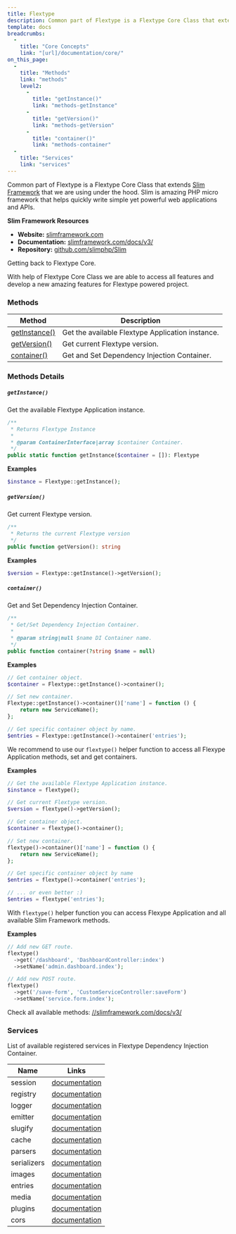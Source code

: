 ```yaml
---
title: Flextype
description: Common part of Flextype is a Flextype Core Class that extends Slim Framework that we are using under the hood. Slim is amazing PHP micro framework that helps quickly write simple yet powerful web applications and APIs.
template: docs 
breadcrumbs:
  -
    title: "Core Concepts"
    link: "[url]/documentation/core/"
on_this_page:
  -
    title: "Methods"
    link: "methods"
    level2:
      -
        title: "getInstance()"
        link: "methods-getInstance"
      -
        title: "getVersion()"
        link: "methods-getVersion"
      -
        title: "container()"
        link: "methods-container"
  -
    title: "Services"
    link: "services"
---
```


Common part of Flextype is a Flextype Core Class that extends [Slim Framework](//slimframework.com) that we are using under the hood. Slim is amazing PHP micro framework that helps quickly write simple yet powerful web applications and APIs.

**Slim Framework Resources**
* **Website:** [slimframework.com](//slimframework.com)
* **Documentation:** [slimframework.com/docs/v3/](//slimframework.com/docs/v3/)
* **Repository:** [github.com/slimphp/Slim](//github.com/slimphp/Slim)

Getting back to Flextype Core.

With help of Flextype Core Class we are able to access all features and develop a new amazing features for Flextype powered project.

### <a name="methods"></a> Methods

<div class="table">
    <table>
        <thead>
            <tr>
                <th>Method</th>
                <th>Description</th>
            </tr>
        </thead>
        <tbody>
            <tr>
                <td><a href="#methods-getInstance">getInstance()</a></td>
                <td>Get the available Flextype Application instance.</td>
            </tr>
            <tr>
                <td><a href="#methods-getVersion">getVersion()</a></td>
                <td>Get current Flextype version.</td>
            </tr>
            <tr>
                <td><a href="#methods-container">container()</a></td>
                <td>Get and Set Dependency Injection Container.</td>
            </tr>
        </tbody>
    </table>
</div>

### Methods Details

##### <a name="methods-getInstance"></a> `getInstance()`

Get the available Flextype Application instance.

```php
/**
 * Returns Flextype Instance
 *
 * @param ContainerInterface|array $container Container.
 */
public static function getInstance($container = []): Flextype
```

**Examples**

```php
$instance = Flextype::getInstance();
```

##### <a name="methods-getVersion"></a> `getVersion()`

Get current Flextype version.

```php
/**
 * Returns the current Flextype version
 */
public function getVersion(): string
```

**Examples**

```php
$version = Flextype::getInstance()->getVersion();
```

##### <a name="methods-container"></a> `container()`

Get and Set Dependency Injection Container.

```php
/**
 * Get/Set Dependency Injection Container.
 *
 * @param string|null $name DI Container name.
 */
public function container(?string $name = null)
```

**Examples**

```php
// Get container object.
$container = Flextype::getInstance()->container();

// Set new container.
Flextype::getInstance()->container()['name'] = function () {
    return new ServiceName();
};

// Get specific container object by name.
$entries = Flextype::getInstance()->container('entries');
```

We recommend to use our `flextype()` helper function to access all Flexype Application methods, set and get containers.

**Examples**

```php
// Get the available Flextype Application instance.
$instance = flextype();

// Get current Flextype version.
$version = flextype()->getVersion();

// Get container object.
$container = flextype()->container();

// Set new container.
flextype()->container()['name'] = function () {
    return new ServiceName();
};

// Get specific container object by name
$entries = flextype()->container('entries');

// ... or even better :)
$entries = flextype('entries');
```

With `flextype()` helper function you can access Flexype Application and all available Slim Framework methods.

**Examples**

```php
// Add new GET route.
flextype()
  ->get('/dashboard', 'DashboardController:index')
  ->setName('admin.dashboard.index');

// Add new POST route.
flextype()
  ->get('/save-form', 'CustomServiceController:saveForm')
  ->setName('service.form.index');
```

Check all available methods: [//slimframework.com/docs/v3/](//slimframework.com/docs/v3/)

### Services <a name="services"></a>

List of available registered services in Flextype Dependency Injection Container.

<div class="table">
    <table>
        <thead>
            <tr>
                <th>Name</th>
                <th>Links</th>
            </tr>
        </thead>
        <tbody>
            <tr>
                <td>session</td>
                <td><a href="https://github.com/atomastic/session">documentation</a></td>
            </tr>
            <tr>
                <td>registry</td>
                <td><a href="https://github.com/atomastic/registry">documentation</a></td>
            </tr>
            <tr>
                <td>logger</td>
                <td><a href="https://github.com/Seldaek/monolog">documentation</a></td>
            </tr>
            <tr>
                <td>emitter</td>
                <td><a href="https://event.thephpleague.com">documentation</a></td>
            </tr>
            <tr>
                <td>slugify</td>
                <td><a href="https://github.com/cocur/slugify">documentation</a></td>
            </tr>
            <tr>
                <td>cache</td>
                <td><a href="https://www.phpfastcache.com">documentation</a></td>
            </tr>
            <tr>
                <td>parsers</td>
                <td><a href="[url]/documentation/parsers">documentation</a></td>
            </tr>
            <tr>
                <td>serializers</td>
                <td><a href="[url]/documentation/serializers">documentation</a></td>
            </tr>
            <tr>
                <td>images</td>
                <td><a href="https://glide.thephpleague.com">documentation</a></td>
            </tr>
            <tr>
                <td>entries</td>
                <td><a href="[url]/documentation/core/entries">documentation</a></td>
            </tr>
            <tr>
                <td>media</td>
                <td><a href="[url]/documentation/core/media">documentation</a></td>
            </tr>
            <tr>
                <td>plugins</td>
                <td><a href="[url]/documentation/core/plugins">documentation</a></td>
            </tr>
            <tr>
                <td>cors</td>
                <td><a href="#">documentation</a></td>
            </tr>
        </tbody>
    </table>
</div>
